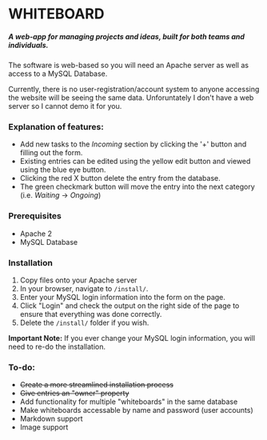 # WHITEBOARD

##### A web-app for managing projects and ideas, built for both teams and individuals.

The software is web-based so you will need an Apache server as well as access to a MySQL Database. 

Currently, there is no user-registration/account system to anyone accessing the website will be seeing the same data. Unforuntately I don't have a web server so I cannot demo it for you.

### Explanation of features:

* Add new tasks to the *Incoming* section by clicking the '+' button and filling out the form. 
* Existing entries can be edited using the yellow edit button and viewed using the blue eye button.
* Clicking the red X button delete the entry from the database.
* The green checkmark button will move the entry into the next category (i.e. *Waiting* -> *Ongoing*)

### Prerequisites
* Apache 2
* MySQL Database

### Installation
1. Copy files onto your Apache server
2. In your browser, navigate to `/install/`.
3. Enter your MySQL login information into the form on the page.
4. Click "Login" and check the output on the right side of the page to ensure that everything was done correctly.
5. Delete the `/install/` folder if you wish.

**Important Note:** If you ever change your MySQL login information, you will need to re-do the installation. 

### To-do:
* ~~Create a more streamlined installation process~~
* ~~Give entries an "owner" property~~
* Add functionality for multiple "whiteboards" in the same database
* Make whiteboards accessable by name and password (user accounts)
* Markdown support
* Image support
